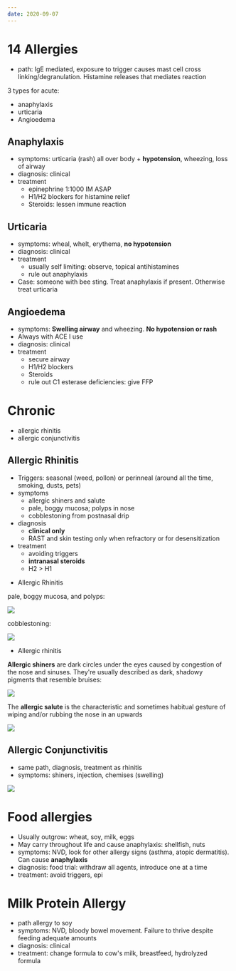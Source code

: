 ```yaml
---
date: 2020-09-07
---
```


# 14 Allergies

<!-- acute allergies in peds pathology and types.. -->

- path: IgE mediated, exposure to trigger causes mast cell cross linking/degranulation. Histamine releases that mediates reaction

3 types for acute:

- anaphylaxis
- urticaria
- Angioedema

## Anaphylaxis

<!-- anaphylaxis vs urticaria vs angioedema. Symptoms, diagnosis, treatment.. -->

- symptoms: urticaria (rash) all over body + **hypotension**, wheezing, loss of airway
- diagnosis: clinical
- treatment
	- epinephrine 1:1000 IM ASAP
	- H1/H2 blockers for histamine relief
	- Steroids: lessen immune reaction

## Urticaria

- symptoms: wheal, whelt, erythema, **no hypotension**
- diagnosis: clinical
- treatment
	- usually self limiting: observe, topical antihistamines
	- rule out anaphylaxis
- Case: someone with bee sting. Treat anaphylaxis if present. Otherwise treat urticaria

## Angioedema

- symptoms: **Swelling airway** and wheezing. **No hypotension or rash**
- Always with ACE I use
- diagnosis: clinical
- treatment
	- secure airway
	- H1/H2 blockers
	- Steroids
	- rule out C1 esterase deficiencies: give FFP

# Chronic

<!-- 2 types of chronic alleriges.. -->

- allergic rhinitis
- allergic conjunctivitis

## Allergic Rhinitis

<!-- allergic rhinitis triggers, symptoms, diagnosis, treatment.. -->

- Triggers: seasonal (weed, pollon) or perinneal (around all the time, smoking, dusts, pets)
- symptoms
	- allergic shiners and salute
	- pale, boggy mucosa; polyps in nose
	- cobblestoning from postnasal drip
- diagnosis
	- **clinical only**
	- RAST and skin testing only when refractory or for desensitization
- treatment
	- avoiding triggers
	- **intranasal steroids**
	- H2 > H1

<!-- pale, boggy mucosa, polyps, cobblestoning are. Happens when.. -->

- Allergic Rhinitis

pale, boggy mucosa, and polyps:

![](https://i.imgur.com/1wxWHzP.png)

cobblestoning:

![](https://i.imgur.com/xIMupkp.png)

<!-- allergic shiner and salutes are. Happens when.. -->

- Allergic rhinitis

**Allergic shiners** are dark circles under the eyes caused by congestion of the nose and sinuses. They're usually described as dark, shadowy pigments that resemble bruises:

![](https://i.imgur.com/nUziW8Y.png)

The **allergic salute** is the characteristic and sometimes habitual gesture of wiping and/or rubbing the nose in an upwards

![](https://i.imgur.com/K51bVHB.png)

## Allergic Conjunctivitis

<!-- allergic conjunctivitis symptoms.. -->

- same path, diagnosis, treatment as rhinitis
- symptoms: shiners, injection, chemises (swelling)

![](https://i.imgur.com/qt3eFxS.png)

# Food allergies

<!-- food allergies types, symptoms, diagnosis, treatment.. -->

- Usually outgrow: wheat, soy, milk, eggs
- May carry throughout life and cause anaphylaxis: shellfish, nuts
- symptoms: NVD, look for other allergy signs (asthma, atopic dermatitis). Can cause **anaphylaxis**
- diagnosis: food trial: withdraw all agents, introduce one at a time
- treatment: avoid triggers, epi

# Milk Protein Allergy

<!-- milk protein allergies path, symptoms, diagnosis, treatment.. -->

- path allergy to soy
- symptoms: NVD, bloody bowel movement. Failure to thrive despite feeding adequate amounts
- diagnosis: clinical
- treatment: change formula to cow's milk, breastfeed, hydrolyzed formula
